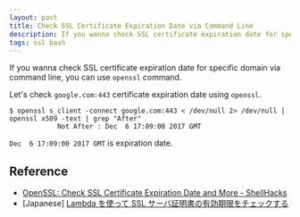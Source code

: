 ```yaml
---
layout: post
title: Check SSL Certificate Expiration Date via Command Line
description: If you wanna check SSL certificate expiration date for specific domain via command line, you can use openssl command. Let’s check google.com:443 certificate expiration date using openssl.
tags: ssl bash
---
```


If you wanna check SSL certificate expiration date for specific domain via command line, you can use `openssl` command.

Let's check `google.com:443` certificate expiration date using `openssl`.

```console
$ openssl s_client -connect google.com:443 < /dev/null 2> /dev/null | openssl x509 -text | grep "After"
            Not After : Dec  6 17:09:00 2017 GMT
```

`Dec  6 17:09:00 2017 GMT` is expiration date.

## Reference

- [OpenSSL: Check SSL Certificate Expiration Date and More - ShellHacks](https://www.shellhacks.com/openssl-check-ssl-certificate-expiration-date/)
- [Japanese] [Lambda を使って SSL サーバ証明書の有効期限をチェックする](https://blog.manabusakai.com/2016/07/lambda-cert-expire/)

